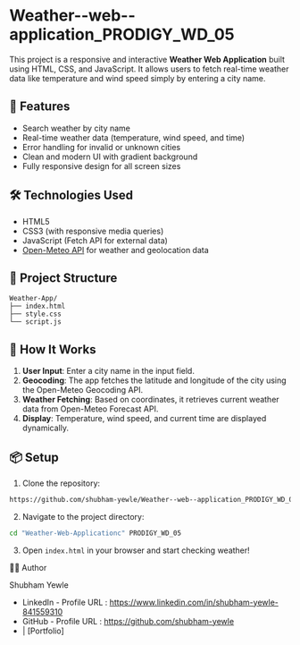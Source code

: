 # Weather--web--application_PRODIGY_WD_05

This project is a responsive and interactive **Weather Web Application** built using HTML, CSS, and JavaScript. It allows users to fetch real-time weather data like temperature and wind speed simply by entering a city name.

## 🚀 Features

* Search weather by city name
* Real-time weather data (temperature, wind speed, and time)
* Error handling for invalid or unknown cities
* Clean and modern UI with gradient background
* Fully responsive design for all screen sizes

## 🛠️ Technologies Used

* HTML5
* CSS3 (with responsive media queries)
* JavaScript (Fetch API for external data)
* [Open-Meteo API](https://open-meteo.com/) for weather and geolocation data

## 📁 Project Structure

```
Weather-App/
├── index.html 
├── style.css
└── script.js
```

## 🧾 How It Works

1. **User Input**: Enter a city name in the input field.
2. **Geocoding**: The app fetches the latitude and longitude of the city using the Open-Meteo Geocoding API.
3. **Weather Fetching**: Based on coordinates, it retrieves current weather data from Open-Meteo Forecast API.
4. **Display**: Temperature, wind speed, and current time are displayed dynamically.

## 📦 Setup

1. Clone the repository:

```bash
https://github.com/shubham-yewle/Weather--web--application_PRODIGY_WD_05.git
```

2. Navigate to the project directory:

```bash
cd "Weather-Web-Applicationc" PRODIGY_WD_05
```

3. Open `index.html` in your browser and start checking weather!

👨‍💻 Author

Shubham Yewle
* LinkedIn - Profile URL : https://www.linkedin.com/in/shubham-yewle-841559310
* GitHub - Profile URL : https://github.com/shubham-yewle
* | [Portfolio]

